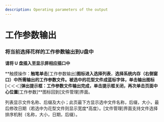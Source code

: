 ```yaml
---
description: Operating parameters of the output
---
```


# 工作参数输出

### **将当前选择花样的工作参数输出到U盘中**

**请将 U 盘插入至显示屏相应插口中**

**触摸操作：**触笔单击**\[工作参数输出\]**图标进入选择列表**，**选择系统内存（右侧窗口）中所需输出的工作参数文件。被选中的花型文件成蓝标字体，单击输出图标**\[＜＜＜\]**弹出提示框：**工作参数文件输出完成**，单击提示框关闭，再次单击页面中心位置**\[工作参数\]**图标回到\[文件管理\]界面。

列表显示文件名称、后缀及大小；此页最下方显示选中文件名称，后缀，大小，最后修改日期（若选中为花型文件则显示宽度\*高度）。\[文件管理\]界面支持文件选择排序机制（名称，大小，日期，后缀）。

